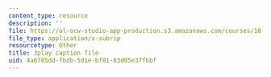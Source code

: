 ```yaml
---
content_type: resource
description: ''
file: https://ol-ocw-studio-app-production.s3.amazonaws.com/courses/18-01sc-single-variable-calculus-fall-2010/4a6785ddfbdb5d1ebf8163d05e37fbbf_7K1sB05pE0A.vtt
file_type: application/x-subrip
resourcetype: Other
title: 3play caption file
uid: 4a6785dd-fbdb-5d1e-bf81-63d05e37fbbf
---
```


